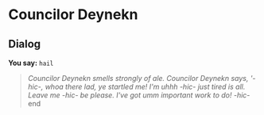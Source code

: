 # Councilor Deynekn


## Dialog

**You say:** `hail`



>*Councilor Deynekn smells strongly of ale. Councilor Deynekn says, '-hic-, whoa there lad, ye startled me! I'm uhhh -hic- just tired is all. Leave me -hic- be please. I've got umm important work to do! -hic-*
end
